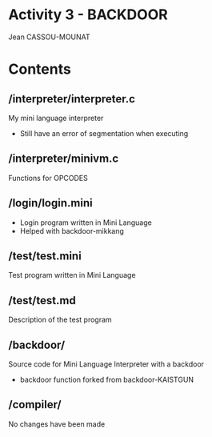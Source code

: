 # Activity 3 - BACKDOOR 
Jean CASSOU-MOUNAT

# Contents

## /interpreter/interpreter.c
My mini language interpreter
- Still have an error of segmentation when executing

## /interpreter/minivm.c
Functions for OPCODES

## /login/login.mini
- Login program written in Mini Language 
- Helped with backdoor-mikkang

## /test/test.mini
Test program written in Mini Language

## /test/test.md
Description of the test program

## /backdoor/
Source code for Mini Language Interpreter with a backdoor 
- backdoor function forked from backdoor-KAISTGUN

## /compiler/
No changes have been made

